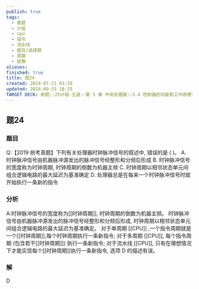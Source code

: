 ```yaml
---
publish: true
tags:
  - 真题
  - 计组
  - cpu
  - 指令
  - 流水线
  - 题目/选择题
  - 周期
  - 犹豫
aliases: 
finished: true
title: 题24
created: 2024-07-21 03:19
updated: 2024-09-25 18:25
TARGET DECK: 刷题::25计组-王道::第 5 章 中央处理器::5.4 控制器的功能和工作原理::题24
---
```

## 题24
### 题目
Q:【2019 统考真题】下列有关处理器时钟脉冲信号的叙述中, 错误的是 ( )。
A. 时钟脉冲信号由机器脉冲源发出的脉冲信号经整形和分频后形成
B. 时钟脉冲信号的宽度称为时钟周期, 时钟周期的倒数为机器主频
C. 时钟周期以相邻状态单元间组合逻辑电路的最大延迟为基准确定
D. 处理器总是在每来一个时钟脉冲信号时就开始执行一条新的指令
### 分析
A:时钟脉冲信号的宽度称为[[时钟周期]], 时钟周期的倒数为机器主频。
时钟脉冲信号由机器脉冲源发出的脉冲信号经整形和分频后形成, 时钟周期以相邻状态单元间组合逻辑电路的最大延迟为基准确定。
对于单周期 [[CPU]] ,一个指令周期就是一个[[时钟周期]],每个时钟周期执行一条新指令; 
对于多周期 [[CPU]], 每个指令周期 (包含若干[[时钟周期]]) 执行一条新指令; 
对于流水线 [[CPU]], 只有在理想情况下才能实现每个[[时钟周期]]执行一条新指令, 选项 D 的描述有误。
### 解
D
<!--ID: 1727368451387-->


